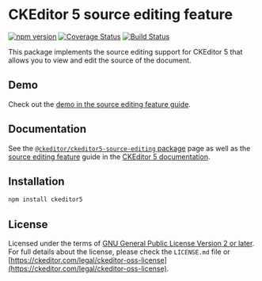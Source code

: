 CKEditor&nbsp;5 source editing feature
=================================

[![npm version](https://badge.fury.io/js/%40ckeditor%2Fckeditor5-source-editing.svg)](https://www.npmjs.com/package/@ckeditor/ckeditor5-source-editing)
[![Coverage Status](https://coveralls.io/repos/github/ckeditor/ckeditor5/badge.svg?branch=master)](https://coveralls.io/github/ckeditor/ckeditor5?branch=master)
[![Build Status](https://travis-ci.com/ckeditor/ckeditor5.svg?branch=master)](https://app.travis-ci.com/github/ckeditor/ckeditor5)

This package implements the source editing support for CKEditor&nbsp;5 that allows you to view and edit the source of the document.

## Demo

Check out the [demo in the source editing feature guide](https://ckeditor.com/docs/ckeditor5/latest/features/source-editing.html#demo).

## Documentation

See the [`@ckeditor/ckeditor5-source-editing` package](https://ckeditor.com/docs/ckeditor5/latest/api/source-editing.html) page as well as the [source editing feature](https://ckeditor.com/docs/ckeditor5/latest/features/source-editing.html) guide in the [CKEditor&nbsp;5 documentation](https://ckeditor.com/docs/ckeditor5/latest/).

## Installation

```bash
npm install ckeditor5
```

## License

Licensed under the terms of [GNU General Public License Version 2 or later](http://www.gnu.org/licenses/gpl.html). For full details about the license, please check the `LICENSE.md` file or [https://ckeditor.com/legal/ckeditor-oss-license](https://ckeditor.com/legal/ckeditor-oss-license).
